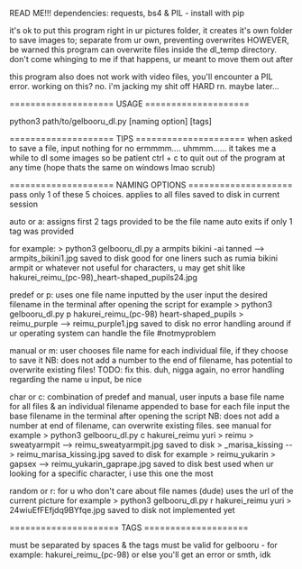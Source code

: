 READ ME!!!
dependencies: requests, bs4 & PIL - install with pip

it's ok to put this program right in ur pictures folder, it creates it's own folder to save images to; separate from ur own, preventing overwrites
HOWEVER, be warned this program can overwrite files inside the dl_temp directory. don't come whinging to me if that happens, ur meant to move them out after

this program also does not work with video files, you'll encounter a PIL error. working on this? no. i'm jacking my shit off HARD rn. maybe later...

==================== USAGE ====================

python3 path/to/gelbooru_dl.py [naming option] [tags]

==================== TIPS =====================
when asked to save a file, input nothing for no
ermmmm.... uhmmm......
it takes me a while to dl some images so be patient
ctrl + c to quit out of the program at any time (hope thats the same on windows lmao scrub)

==================== NAMING OPTIONS ====================
pass only 1 of these 5 choices. applies to all files saved to disk in current session

auto or a: assigns first 2 tags provided to be the file name
           auto exits if only 1 tag was provided

for example: > python3 gelbooru_dl.py a armpits bikini -ai tanned
           --> armpits_bikini1.jpg saved to disk
good for one liners such as rumia bikini armpit or whatever
not useful for characters, u may get shit like hakurei_reimu_(pc-98)_heart-shaped_pupils24.jpg



predef or p: uses one file name inputted by the user
             input the desired filename in the terminal after opening the script
for example > python3 gelbooru_dl.py p hakurei_reimu_(pc-98) heart-shaped_pupils
            > reimu_purple
          --> reimu_purple1.jpg saved to disk
no error handling around if ur operating system can handle the file #notmyproblem


manual or m: user chooses file name for each individual file, if they choose to save it
             NB: does not add a number to the end of filename, has potential to overwrite existing files! TODO: fix this. duh, nigga
             again, no error handling regarding the name u input, be nice


char or c: combination of predef and manual, user inputs a base file name for all files & an individual filename appended to base for each file
           input the base filename in the terminal after opening the script
           NB: does not add a number at end of filename, can overwrite existing files. see manual
for example > python3 gelbooru_dl.py c hakurei_reimu yuri
            > reimu
            > sweatyarmpit
          --> reimu_sweatyarmpit.jpg saved to disk
            > _marisa_kissing
          --> reimu_marisa_kissing.jpg saved to disk
for example > reimu_yukarin
            > gapsex
          --> reimu_yukarin_gaprape.jpg saved to disk
best used when ur looking for a specific character, i use this one the most


random or r: for u who don't care about file names (dude) uses the url of the current picture
for example > python3 gelbooru_dl.py r hakurei_reimu yuri
            > 24wiuEfFEfjdq9BYfqe.jpg saved to disk
not implemented yet

===================== TAGS ====================

must be separated by spaces
& the tags must be valid for gelbooru - for example: hakurei_reimu_(pc-98)
or else you'll get an error or smth, idk
